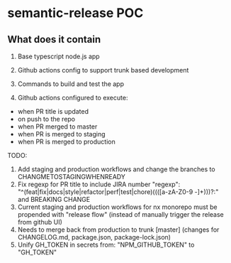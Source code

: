 # semantic-release POC

## What does it contain

1. Base typescript node.js app

2. Github actions config to support trunk based development

3. Commands to build and test the app

4. Github actions configured to execute:

- when PR title is updated
- on push to the repo
- when PR merged to master
- when PR is merged to staging
- when PR is merged to production


TODO: 

1. Add staging and production workflows and change the branches to CHANGMETOSTAGINGWHENREADY
2. Fix regexp for PR title to include JIRA number "regexp": "^(feat|fix|docs|style|refactor|perf|test|chore)((([a-zA-Z0-9 -]+)))?:" and BREAKING CHANGE
3. Current staging and production workflows for nx monorepo must be propended with "release flow" (instead of manually trigger the release from github UI)
4. Needs to merge back from production to trunk [master] (changes for CHANGELOG.md, package.json, package-lock.json)
5. Unify GH_TOKEN in secrets from: "NPM_GITHUB_TOKEN" to "GH_TOKEN"